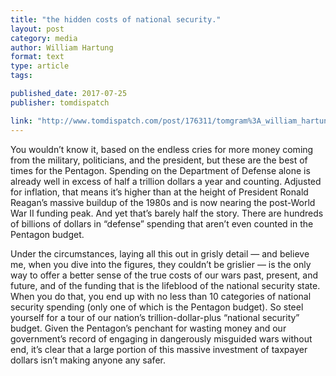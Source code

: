 ```yaml
---
title: "the hidden costs of national security."
layout: post
category: media
author: William Hartung
format: text
type: article
tags: 

published_date: 2017-07-25
publisher: tomdispatch

link: "http://www.tomdispatch.com/post/176311/tomgram%3A_william_hartung%2C_the_trillion-dollar_national_security_budget/"
---
```


You wouldn’t know it, based on the endless cries for more money coming from the
military, politicians, and the president, but these are the best of times for
the Pentagon. Spending on the Department of Defense alone is already well in
excess of half a trillion dollars a year and counting. Adjusted for inflation,
that means it’s higher than at the height of President Ronald Reagan’s massive
buildup of the 1980s and is now nearing the post-World War II funding peak. And
yet that’s barely half the story. There are hundreds of billions of dollars in
“defense” spending that aren’t even counted in the Pentagon budget.

Under the circumstances, laying all this out in grisly detail — and believe me,
when you dive into the figures, they couldn’t be grislier — is the only way to
offer a better sense of the true costs of our wars past, present, and future,
and of the funding that is the lifeblood of the national security state. When
you do that, you end up with no less than 10 categories of national security
spending (only one of which is the Pentagon budget). So steel yourself for a
tour of our nation’s trillion-dollar-plus “national security” budget. Given the
Pentagon’s penchant for wasting money and our government’s record of engaging
in dangerously misguided wars without end, it’s clear that a large portion of
this massive investment of taxpayer dollars isn’t making anyone any safer.
